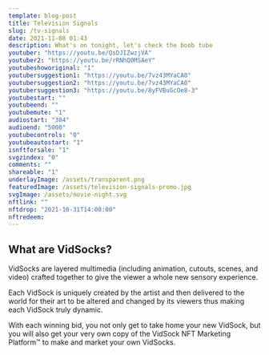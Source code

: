 ```yaml
---
template: blog-post
title: Television Signals
slug: /tv-signals
date: 2021-11-08 01:43
description: What's on tonight, let's check the boob tube
youtuber: "https://youtu.be/QsDJIZwzjVA"
youtuber2: "https://youtu.be/rRNhQ0MSAeY"
youtubeshoworiginal: "1"
youtubersuggestion1: "https://youtu.be/7vz43MYaCA0"
youtubersuggestion2: "https://youtu.be/7vz43MYaCA0"
youtubersuggestion3: "https://youtu.be/8yFVBuGcOe8-3"
youtubestart: ""
youtubeend: ""
youtubemute: "1"
audiostart: "304"
audioend: "5000"
youtubecontrols: "0"
youtubeautostart: "1"
isnftforsale: "1"
svgzindex: "0"
comments: ""
shareable: "1"
underlayImage: /assets/transparent.png
featuredImage: /assets/television-signals-promo.jpg
svgImage: /assets/movie-night.svg
nftlink: ""
nftdrop: "2021-10-31T14:00:00"
nftredeem:
---
```

<h2 style="font-size:150%">What are VidSocks?</h2>
VidSocks are layered multimedia (including animation, cutouts, scenes, and video) crafted together to give the viewer a whole new sensory experience.

Each VidSock is uniquely created by the artist and then delivered to the world for their art to be altered and changed by its viewers thus making each VidSock truly dynamic.

With each winning bid, you not only get to take home your new VidSock, but you will also get your very own copy of the VidSock NFT Marketing Platform™ to make and market your own VidSocks.